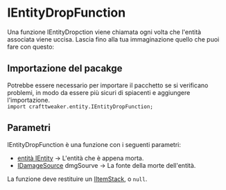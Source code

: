 # IEntityDropFunction

Una funzione IEntityDropction viene chiamata ogni volta che l'entità associata viene uccisa. Lascia fino alla tua immaginazione quello che puoi fare con questo:

## Importazione del pacakge

Potrebbe essere necessario per importare il pacchetto se si verificano problemi, in modo da essere più sicuri di spiacenti e aggiungere l'importazione.  
`import crafttweaker.entity.IEntityDropFunction;`

## Parametri

IEntityDropFunction è una funzione con i seguenti parametri:

- [entità IEntity](/Vanilla/Entities/IEntity/) → L'entità che è appena morta.
- [IDamageSource](/Vanilla/Damage/IDamageSource/) dmgSourve → La fonte della morte dell'entità.

La funzione deve restituire un [IItemStack](/Vanilla/Items/IItemStack/), o `null`.